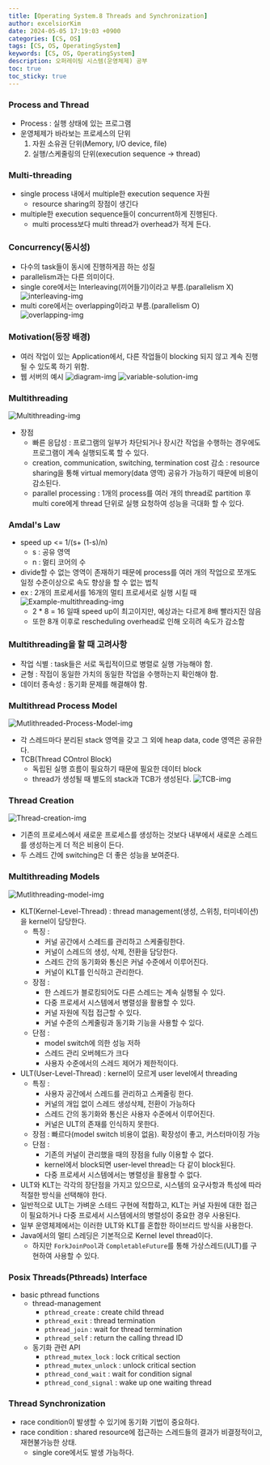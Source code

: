 ```yaml
---
title: [Operating System.8 Threads and Synchronization]
author: excelsiorKim
date: 2024-05-05 17:19:03 +0900
categories: [CS, OS]
tags: [CS, OS, OperatingSystem]
keywords: [CS, OS, OperatingSystem]
description: 오퍼레이팅 시스템(운영체제) 공부
toc: true
toc_sticky: true
---
```


### Process and Thread

- Process : 실행 상태에 있는 프로그램
- 운영체제가 바라보는 프로세스의 단위
  1. 자원 소유권 단위(Memory, I/O device, file)
  2. 실행/스케줄링의 단위(execution sequence -> thread)

### Multi-threading

- single process 내에서 multiple한 execution sequence 자원
  - resource sharing의 장점이 생긴다
- multiple한 execution sequence들이 concurrent하게 진행된다.
  - multi process보다 multi thread가 overhead가 적게 든다.

### Concurrency(동시성)

- 다수의 task들이 동시에 진행하게끔 하는 성질
- parallelism과는 다른 의미이다.
- single core에서는 Interleaving(끼어들기)이라고 부름.(parallelism X)
  ![interleaving-img](/assets/img/2024-05-04-OS-8/interleaving.png)
- multi core에서는 overlapping이라고 부름.(parallelism O)
  ![overlapping-img](/assets/img/2024-05-04-OS-8/overlapping.png)

### Motivation(등장 배경)

- 여러 작업이 있는 Application에서, 다른 작업들이 blocking 되지 않고 계속 진행될 수 있도록 하기 위함.
- 웹 서버의 예시
  ![diagram-img](/assets/img/2024-05-04-OS-8/web-server-diagram.png)
  ![variable-solution-img](/assets/img/2024-05-04-OS-8/variable-solution.png)

### Multithreading

![Multithreading-img](/assets/img/2024-05-04-OS-8/multihreading.png)

- 장점
  - 빠른 응답성 : 프로그램의 일부가 차단되거나 장시간 작업을 수행하는 경우에도 프로그램이 계속 실행되도록 할 수 있다.
  - creation, communication, switching, termination cost 감소 : resource sharing을 통해 virtual memory(data 영역) 공유가 가능하기 때문에 비용이 감소된다.
  - parallel processing : 1개의 process를 여러 개의 thread로 partition 후 multi core에게 thread 단위로 실행 요청하여 성능을 극대화 할 수 있다.

### Amdal's Law

- speed up <= 1/(s+ (1-s)/n)
  - s : 공유 영역
  - n : 멇티 코어의 수
- divide할 수 없는 영역이 존재하기 때문에 process를 여러 개의 작업으로 쪼개도 일정 수준이상으로 속도 향상을 할 수 없는 법칙
- ex : 2개의 프로세서를 16개의 멀티 프로세서로 실행 시킬 때
  ![Example-multithreading-img](/assets/img/2024-05-04-OS-8/example-multi-thread.png)
  - 2 \* 8 = 16 일때 speed up이 최고이지만, 예상과는 다르게 8배 빨라지진 않음
  - 또한 8개 이후로 rescheduling overhead로 인해 오히려 속도가 감소함

### Multithreading을 할 때 고려사항

- 작업 식별 : task들은 서로 독립적이므로 병렬로 실행 가능해야 함.
- 균형 : 작접이 동일한 가치의 동일한 작업을 수행하는지 확인해야 함.
- 데이터 종속성 : 동기화 문제를 해결해야 함.

### Multithread Process Model

![Mutlithreaded-Process-Model-img](/assets/img/2024-05-04-OS-8/Multihreading-Process-Model.png)

- 각 스레드마다 분리된 stack 영역을 갖고 그 외에 heap data, code 영역은 공유한다.
- TCB(Thread COntrol Block)
  - 독립된 실행 흐름이 필요하기 때문에 필요한 데이터 block
  - thread가 생성될 때 별도의 stack과 TCB가 생성된다.
    ![TCB-img](/assets/img/2024-05-04-OS-8/TCB.png)

### Thread Creation

![Thread-creation-img](/assets/img/2024-05-04-OS-8/Thread-Creation.png)

- 기존의 프로세스에서 새로운 프로세스를 생성하는 것보다 내부에서 새로운 스레드를 생성하는게 더 적은 비용이 든다.
- 두 스레드 간에 switching은 더 좋은 성능을 보여준다.

### Multithreading Models

![Mutlithreading-model-img](/assets/img/2024-05-04-OS-8/Mutlithreading-Model.png)

- KLT(Kernel-Level-Thread) : thread management(생성, 스위칭, 터미네이션)을 kernel이 담당한다.
  - 특징 :
    - 커널 공간에서 스레드를 관리하고 스케줄링한다.
    - 커널이 스레드의 생성, 삭제, 전환을 담당한다.
    - 스레드 간의 동기화와 통신은 커널 수준에서 이루어진다.
    - 커널이 KLT를 인식하고 관리한다.
  - 장점 :
    - 한 스레드가 블로킹되어도 다른 스레드는 계속 실행될 수 있다.
    - 다중 프로세서 시스템에서 병렬성을 활용할 수 있다.
    - 커널 자원에 직접 접근할 수 있다.
    - 커널 수준의 스케줄링과 동기화 기능을 사용할 수 있다.
  - 단점 :
    - model switch에 의한 성능 저하
    - 스레드 관리 오버헤드가 크다
    - 사용자 수준에서의 스레드 제어가 제한적이다.
- ULT(User-Level-Thread) : kernel이 모르게 user level에서 threading
  - 특징 :
    - 사용자 공간에서 스레드를 관리하고 스케줄링 한다.
    - 커널의 개입 없이 스레드 생성삭제, 전환이 가능하다
    - 스레드 간의 동기화와 통신은 사용자 수준에서 이루어진다.
    - 커널은 ULT의 존재를 인식하지 못한다.
  - 장점 : 빠르다(model switch 비용이 없음). 확장성이 좋고, 커스터마이징 가능
  - 단점 :
    - 기존의 커널이 관리했을 때의 장점을 fully 이용할 수 없다.
    - kernel에서 block되면 user-level thread는 다 같이 block된다.
    - 다중 프로세서 시스템에서는 병렬성을 활용할 수 없다.
- ULT와 KLT는 각각의 장단점을 가지고 있으므로, 시스템의 요구사항과 특성에 따라 적절한 방식을 선택해야 한다.
- 일반적으로 ULT는 가벼운 스테드 구현에 적합하고, KLT는 커널 자원에 대한 접근이 필요하거나 다중 프로세서 시스템에서의 병렬성이 중요한 경우 사용된다.
- 일부 운영체제에서는 이러한 ULT와 KLT를 혼합한 하이브리드 방식을 사용한다.
- Java에서의 멀티 스레딩은 기본적으로 Kernel level thread이다.
  - 하지만 `ForkJoinPool`과 `CompletableFuture`를 통해 가상스레드(ULT)를 구현하여 사용할 수 있다.

### Posix Threads(Pthreads) Interface

- basic pthread functions
  - thread-management
    - `pthread_create` : create child thread
    - `pthread_exit` : thread termination
    - `pthread_join` : wait for thread termination
    - `pthread_self` : return the calling thread ID
  - 동기화 관련 API
    - `pthread_mutex_lock` : lock critical section
    - `pthread_mutex_unlock` : unlock critical section
    - `pthread_cond_wait` : wait for condition signal
    - `pthread_cond_signal` : wake up one waiting thread

### Thread Synchronization

- race condition이 발생할 수 있기에 동기화 기법이 중요하다.
- race condition : shared resource에 접근하는 스레드들의 결과가 비결정적이고, 재현불가능한 상태.
  - single core에서도 발생 가능하다.
